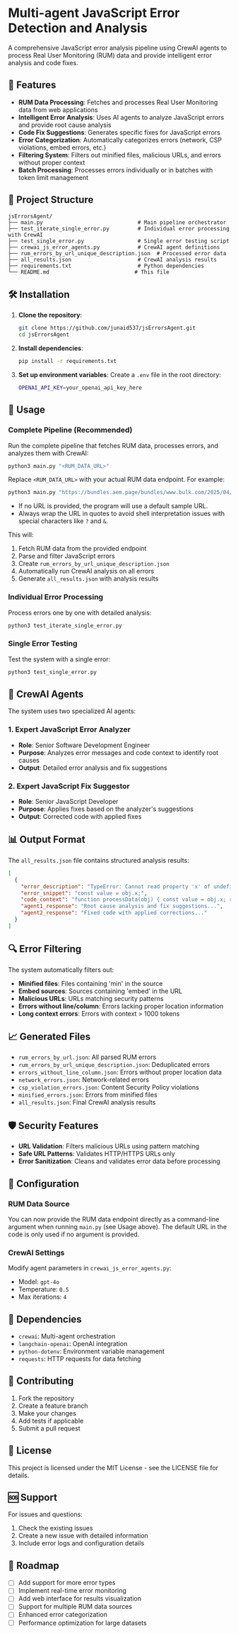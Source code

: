 # Multi-agent JavaScript Error Detection and Analysis

A comprehensive JavaScript error analysis pipeline using CrewAI agents to process Real User Monitoring (RUM) data and provide intelligent error analysis and code fixes.

## 🚀 Features

- **RUM Data Processing**: Fetches and processes Real User Monitoring data from web applications
- **Intelligent Error Analysis**: Uses AI agents to analyze JavaScript errors and provide root cause analysis
- **Code Fix Suggestions**: Generates specific fixes for JavaScript errors
- **Error Categorization**: Automatically categorizes errors (network, CSP violations, embed errors, etc.)
- **Filtering System**: Filters out minified files, malicious URLs, and errors without proper context
- **Batch Processing**: Processes errors individually or in batches with token limit management

## 📁 Project Structure

```
jsErrorsAgent/
├── main.py                              # Main pipeline orchestrator
├── test_iterate_single_error.py         # Individual error processing with CrewAI
├── test_single_error.py                 # Single error testing script
├── crewai_js_error_agents.py            # CrewAI agent definitions
├── rum_errors_by_url_unique_description.json  # Processed error data
├── all_results.json                     # CrewAI analysis results
├── requirements.txt                     # Python dependencies
└── README.md                           # This file
```

## 🛠️ Installation

1. **Clone the repository**:
   ```bash
   git clone https://github.com/junaid537/jsErrorsAgent.git
   cd jsErrorsAgent
   ```

2. **Install dependencies**:
   ```bash
   pip install -r requirements.txt
   ```

3. **Set up environment variables**:
   Create a `.env` file in the root directory:
   ```bash
   OPENAI_API_KEY=your_openai_api_key_here
   ```

## 🔧 Usage

### Complete Pipeline (Recommended)

Run the complete pipeline that fetches RUM data, processes errors, and analyzes them with CrewAI:

```bash
python3 main.py "<RUM_DATA_URL>"
```

Replace `<RUM_DATA_URL>` with your actual RUM data endpoint. For example:

```bash
python3 main.py "https://bundles.aem.page/bundles/www.bulk.com/2025/04/10?domainkey=YOUR_KEY"
```

- If no URL is provided, the program will use a default sample URL.
- Always wrap the URL in quotes to avoid shell interpretation issues with special characters like `?` and `&`.

This will:
1. Fetch RUM data from the provided endpoint
2. Parse and filter JavaScript errors
3. Create `rum_errors_by_url_unique_description.json`
4. Automatically run CrewAI analysis on all errors
5. Generate `all_results.json` with analysis results

### Individual Error Processing

Process errors one by one with detailed analysis:

```bash
python3 test_iterate_single_error.py
```

### Single Error Testing

Test the system with a single error:

```bash
python3 test_single_error.py
```

## 🤖 CrewAI Agents

The system uses two specialized AI agents:

### 1. Expert JavaScript Error Analyzer
- **Role**: Senior Software Development Engineer
- **Purpose**: Analyzes error messages and code context to identify root causes
- **Output**: Detailed error analysis and fix suggestions

### 2. Expert JavaScript Fix Suggestor
- **Role**: Senior JavaScript Developer
- **Purpose**: Applies fixes based on the analyzer's suggestions
- **Output**: Corrected code with applied fixes

## 📊 Output Format

The `all_results.json` file contains structured analysis results:

```json
[
  {
    "error_description": "TypeError: Cannot read property 'x' of undefined",
    "error_snippet": "const value = obj.x;",
    "code_context": "function processData(obj) { const value = obj.x; return value; }",
    "agent1_response": "Root cause analysis and fix suggestions...",
    "agent2_response": "Fixed code with applied corrections..."
  }
]
```

## 🔍 Error Filtering

The system automatically filters out:

- **Minified files**: Files containing 'min' in the source
- **Embed sources**: Sources containing 'embed' in the URL
- **Malicious URLs**: URLs matching security patterns
- **Errors without line/column**: Errors lacking proper location information
- **Long context errors**: Errors with context > 1000 tokens

## 📈 Generated Files

- `rum_errors_by_url.json`: All parsed RUM errors
- `rum_errors_by_url_unique_description.json`: Deduplicated errors
- `errors_without_line_column.json`: Errors without proper location data
- `network_errors.json`: Network-related errors
- `csp_violation_errors.json`: Content Security Policy violations
- `minified_errors.json`: Errors from minified files
- `all_results.json`: Final CrewAI analysis results

## 🛡️ Security Features

- **URL Validation**: Filters malicious URLs using pattern matching
- **Safe URL Patterns**: Validates HTTP/HTTPS URLs only
- **Error Sanitization**: Cleans and validates error data before processing

## 🔧 Configuration

### RUM Data Source
You can now provide the RUM data endpoint directly as a command-line argument when running `main.py` (see Usage above). The default URL in the code is only used if no argument is provided.

### CrewAI Settings
Modify agent parameters in `crewai_js_error_agents.py`:
- Model: `gpt-4o`
- Temperature: `0.5`
- Max iterations: `4`

## 📝 Dependencies

- `crewai`: Multi-agent orchestration
- `langchain-openai`: OpenAI integration
- `python-dotenv`: Environment variable management
- `requests`: HTTP requests for data fetching

## 🤝 Contributing

1. Fork the repository
2. Create a feature branch
3. Make your changes
4. Add tests if applicable
5. Submit a pull request

## 📄 License

This project is licensed under the MIT License - see the LICENSE file for details.

## 🆘 Support

For issues and questions:
1. Check the existing issues
2. Create a new issue with detailed information
3. Include error logs and configuration details

## 🎯 Roadmap

- [ ] Add support for more error types
- [ ] Implement real-time error monitoring
- [ ] Add web interface for results visualization
- [ ] Support for multiple RUM data sources
- [ ] Enhanced error categorization
- [ ] Performance optimization for large datasets